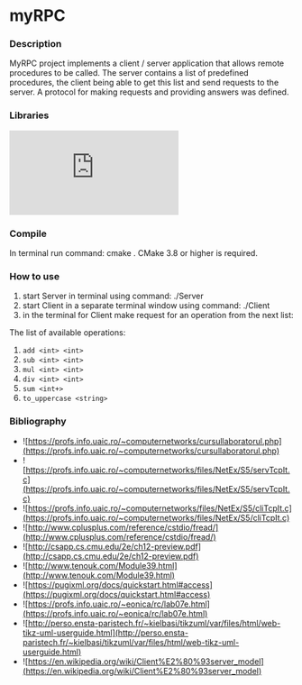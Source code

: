# myRPC

### Description
MyRPC project implements a client / server application that allows remote procedures to be called. The server contains a list of predefined procedures, the client being able to get this list and send requests to the server. A protocol for making requests and providing answers was defined.

### Libraries
![pugixml](https://pugixml.org/docs/quickstart.html#install)

### Compile

In terminal run command: cmake .
CMake 3.8 or higher is required. 

### How to use
1. start Server in terminal using command: ./Server
2. start Client in a separate terminal window using command: ./Client
3. in the terminal for Client make request for an operation from the next list:

The list of available operations: 
1. `add <int> <int>`
2. `sub <int> <int>` 
3. `mul <int> <int>` 
4. `div <int> <int>` 
5. `sum <int+>` 
6. `to_uppercase <string>` 

### Bibliography
- ![https://profs.info.uaic.ro/~computernetworks/cursullaboratorul.php](https://profs.info.uaic.ro/~computernetworks/cursullaboratorul.php)
- ![https://profs.info.uaic.ro/~computernetworks/files/NetEx/S5/servTcpIt.c](https://profs.info.uaic.ro/~computernetworks/files/NetEx/S5/servTcpIt.c)
- ![https://profs.info.uaic.ro/~computernetworks/files/NetEx/S5/cliTcpIt.c](https://profs.info.uaic.ro/~computernetworks/files/NetEx/S5/cliTcpIt.c)
- ![http://www.cplusplus.com/reference/cstdio/fread/](http://www.cplusplus.com/reference/cstdio/fread/)
- ![http://csapp.cs.cmu.edu/2e/ch12-preview.pdf](http://csapp.cs.cmu.edu/2e/ch12-preview.pdf)
- ![http://www.tenouk.com/Module39.html](http://www.tenouk.com/Module39.html)
- ![https://pugixml.org/docs/quickstart.html#access](https://pugixml.org/docs/quickstart.html#access)
- ![https://profs.info.uaic.ro/~eonica/rc/lab07e.html](https://profs.info.uaic.ro/~eonica/rc/lab07e.html)
- ![http://perso.ensta-paristech.fr/~kielbasi/tikzuml/var/files/html/web-tikz-uml-userguide.html](http://perso.ensta-paristech.fr/~kielbasi/tikzuml/var/files/html/web-tikz-uml-userguide.html)
- ![https://en.wikipedia.org/wiki/Client%E2%80%93server_model](https://en.wikipedia.org/wiki/Client%E2%80%93server_model)
